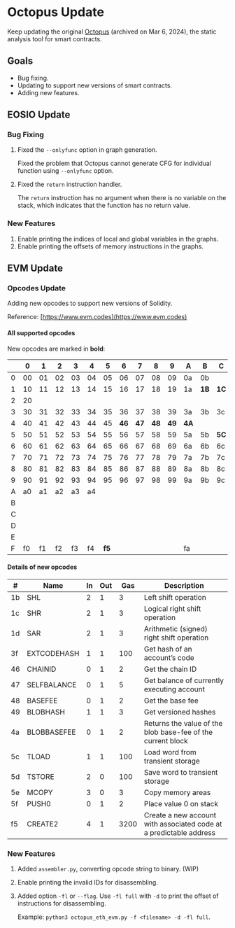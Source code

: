# Octopus Update

Keep updating the original [Octopus](https://github.com/FuzzingLabs/octopus) (archived on Mar 6, 2024), the static analysis tool for smart contracts.

## Goals

- Bug fixing.
- Updating to support new versions of smart contracts.
- Adding new features.

## EOSIO Update

### Bug Fixing

1. Fixed the `--onlyfunc` option in graph generation.

   Fixed the problem that Octopus cannot generate CFG for individual function using `--onlyfunc` option.

2. Fixed the `return` instruction handler.

   The `return` instruction has no argument when there is no variable on the stack, which indicates that the function has no return value.

### New Features

1. Enable printing the indices of local and global variables in the graphs.
2. Enable printing the offsets of memory instructions in the graphs.

## EVM Update

### Opcodes Update

Adding new opcodes to support new versions of Solidity.

Reference: [https://www.evm.codes](https://www.evm.codes)

#### All supported opcodes

New opcodes are marked in **bold**:

|      | 0    | 1    | 2    | 3    | 4    | 5      | 6      | 7      | 8      | 9      | A      | B      | C      | D      | E      | F      |
| ---- | ---- | ---- | ---- | ---- | ---- | ------ | ------ | ------ | ------ | ------ | ------ | ------ | ------ | ------ | ------ | ------ |
| 0    | 00   | 01   | 02   | 03   | 04   | 05     | 06     | 07     | 08     | 09     | 0a     | 0b     |        |        |        |        |
| 1    | 10   | 11   | 12   | 13   | 14   | 15     | 16     | 17     | 18     | 19     | 1a     | **1B** | **1C** | **1D** |        |        |
| 2    | 20   |      |      |      |      |        |        |        |        |        |        |        |        |        |        |        |
| 3    | 30   | 31   | 32   | 33   | 34   | 35     | 36     | 37     | 38     | 39     | 3a     | 3b     | 3c     | 3d     | 3e     | **3F** |
| 4    | 40   | 41   | 42   | 43   | 44   | 45     | **46** | **47** | **48** | **49** | **4A** |        |        |        |        |        |
| 5    | 50   | 51   | 52   | 53   | 54   | 55     | 56     | 57     | 58     | 59     | 5a     | 5b     | **5C** | **5D** | **5E** | **5F** |
| 6    | 60   | 61   | 62   | 63   | 64   | 65     | 66     | 67     | 68     | 69     | 6a     | 6b     | 6c     | 6d     | 6e     | 6f     |
| 7    | 70   | 71   | 72   | 73   | 74   | 75     | 76     | 77     | 78     | 79     | 7a     | 7b     | 7c     | 7d     | 7e     | 7f     |
| 8    | 80   | 81   | 82   | 83   | 84   | 85     | 86     | 87     | 88     | 89     | 8a     | 8b     | 8c     | 8d     | 8e     | 8f     |
| 9    | 90   | 91   | 92   | 93   | 94   | 95     | 96     | 97     | 98     | 99     | 9a     | 9b     | 9c     | 9d     | 9e     | 9f     |
| A    | a0   | a1   | a2   | a3   | a4   |        |        |        |        |        |        |        |        |        |        |        |
| B    |      |      |      |      |      |        |        |        |        |        |        |        |        |        |        |        |
| C    |      |      |      |      |      |        |        |        |        |        |        |        |        |        |        |        |
| D    |      |      |      |      |      |        |        |        |        |        |        |        |        |        |        |        |
| E    |      |      |      |      |      |        |        |        |        |        |        |        |        |        |        |        |
| F    | f0   | f1   | f2   | f3   | f4   | **f5** |        |        |        |        | fa     |        |        | fd     | fe     | ff     |

#### Details of new opcodes

| #    | Name        | In   | Out  | Gas  | Description                                                  |
| ---- | ----------- | ---- | ---- | ---- | ------------------------------------------------------------ |
| 1b   | SHL         | 2    | 1    | 3    | Left shift operation                                         |
| 1c   | SHR         | 2    | 1    | 3    | Logical right shift operation                                |
| 1d   | SAR         | 2    | 1    | 3    | Arithmetic (signed) right shift operation                    |
| 3f   | EXTCODEHASH | 1    | 1    | 100  | Get hash of an account’s code                                |
| 46   | CHAINID     | 0    | 1    | 2    | Get the chain ID                                             |
| 47   | SELFBALANCE | 0    | 1    | 5    | Get balance of currently executing account                   |
| 48   | BASEFEE     | 0    | 1    | 2    | Get the base fee                                             |
| 49   | BLOBHASH    | 1    | 1    | 3    | Get versioned hashes                                         |
| 4a   | BLOBBASEFEE | 0    | 1    | 2    | Returns the value of the blob base-fee of the current block  |
| 5c   | TLOAD       | 1    | 1    | 100  | Load word from transient storage                             |
| 5d   | TSTORE      | 2    | 0    | 100  | Save word to transient storage                               |
| 5e   | MCOPY       | 3    | 0    | 3    | Copy memory areas                                            |
| 5f   | PUSH0       | 0    | 1    | 2    | Place value 0 on stack                                       |
| f5   | CREATE2     | 4    | 1    | 3200 | Create a new account with associated code at a predictable address |

### New Features

1. Added `assembler.py`, converting opcode string to binary. (WIP)

2. Enable printing the invalid IDs for disassembling.

3. Added option `-fl` or `--flag`. Use `-fl full` with `-d` to print the offset of instructions for disassembling. 

   Example: `python3 octopus_eth_evm.py -f <filename> -d -fl full`.
